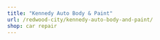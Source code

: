 ```yaml
---
title: "Kennedy Auto Body & Paint"
url: /redwood-city/kennedy-auto-body-and-paint/
shop: car repair
---
```


